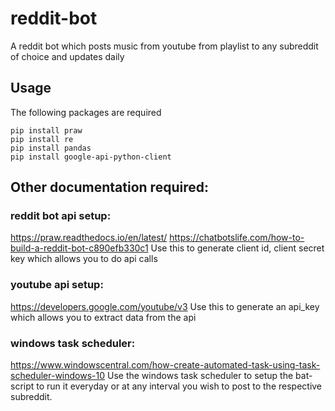 # reddit-bot
A reddit bot which posts music from youtube from playlist to any subreddit of choice and updates daily


## Usage
The following packages are required
```
pip install praw
pip install re
pip install pandas
pip install google-api-python-client
```
## Other documentation required:

### reddit bot api setup:
https://praw.readthedocs.io/en/latest/
https://chatbotslife.com/how-to-build-a-reddit-bot-c890efb330c1
Use this to generate client id, client secret key which allows you to do api calls

### youtube api setup:
https://developers.google.com/youtube/v3
Use this to generate an api_key which allows you to extract data from the api

### windows task scheduler:
https://www.windowscentral.com/how-create-automated-task-using-task-scheduler-windows-10
Use the windows task scheduler to setup the bat-script to run it everyday or at any interval you wish to post to the respective subreddit.

